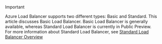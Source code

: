 > [!IMPORTANT]
> Azure Load Balancer supports two different types: Basic and Standard. This article discusses Basic Load Balancer. Basic Load Balancer is generally available, whereas Standard Load Balancer is currently in Public Preview. For more information about Standard Load Balancer, see [Standard Load Balancer Overview](load-balancer-standard-overview.md)